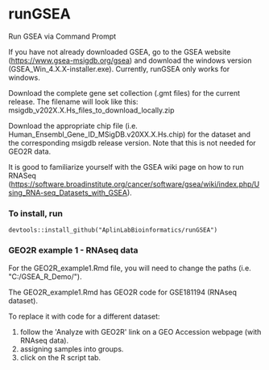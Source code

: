 # runGSEA
Run GSEA via Command Prompt

If you have not already downloaded GSEA, go to the GSEA website (https://www.gsea-msigdb.org/gsea) and download the windows version (GSEA_Win_4.X.X-installer.exe). Currently, runGSEA only works for windows.

Download the complete gene set collection (.gmt files) for the current release. The filename will look like this:
msigdb_v202X.X.Hs_files_to_download_locally.zip

Download the appropriate chip file (i.e. Human_Ensembl_Gene_ID_MSigDB.v20XX.X.Hs.chip) for the dataset and the corresponding msigdb release version. Note that this is not needed for GEO2R data.

It is good to familiarize yourself with the GSEA wiki page on how to run RNASeq (https://software.broadinstitute.org/cancer/software/gsea/wiki/index.php/Using_RNA-seq_Datasets_with_GSEA).

### To install, run
 
    devtools::install_github("AplinLabBioinformatics/runGSEA")
  
### GEO2R example 1 - RNAseq data
For the GEO2R_example1.Rmd file, you will need to change the paths (i.e. "C:/GSEA_R_Demo/"). 

The GEO2R_example1.Rmd has GEO2R code for GSE181194 (RNAseq dataset). 

To replace it with code for a different dataset:
1. follow the 'Analyze with GEO2R' link on a GEO Accession webpage (with RNAseq data). 
2. assigning samples into groups. 
3. click on the R script tab.
